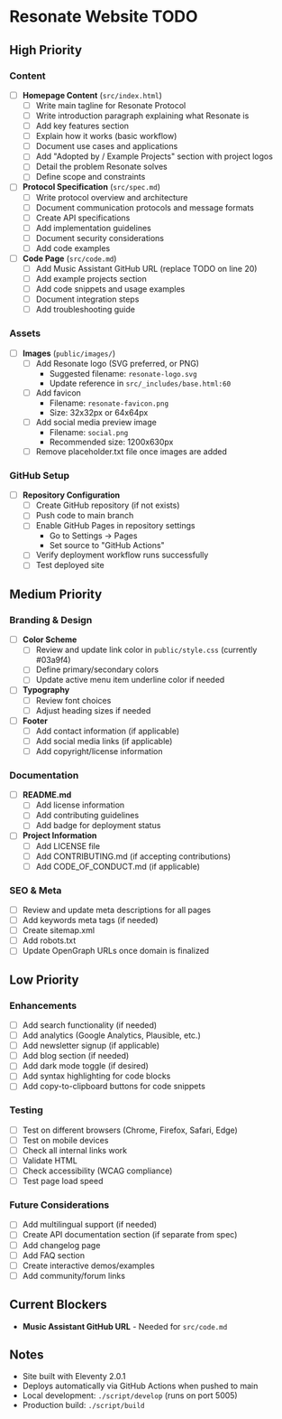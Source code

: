 # Resonate Website TODO

## High Priority

### Content

- [ ] **Homepage Content** (`src/index.html`)
  - [ ] Write main tagline for Resonate Protocol
  - [ ] Write introduction paragraph explaining what Resonate is
  - [ ] Add key features section
  - [ ] Explain how it works (basic workflow)
  - [ ] Document use cases and applications
  - [ ] Add "Adopted by / Example Projects" section with project logos
  - [ ] Detail the problem Resonate solves
  - [ ] Define scope and constraints

- [ ] **Protocol Specification** (`src/spec.md`)
  - [ ] Write protocol overview and architecture
  - [ ] Document communication protocols and message formats
  - [ ] Create API specifications
  - [ ] Add implementation guidelines
  - [ ] Document security considerations
  - [ ] Add code examples

- [ ] **Code Page** (`src/code.md`)
  - [ ] Add Music Assistant GitHub URL (replace TODO on line 20)
  - [ ] Add example projects section
  - [ ] Add code snippets and usage examples
  - [ ] Document integration steps
  - [ ] Add troubleshooting guide

### Assets

- [ ] **Images** (`public/images/`)
  - [ ] Add Resonate logo (SVG preferred, or PNG)
    - Suggested filename: `resonate-logo.svg`
    - Update reference in `src/_includes/base.html:60`
  - [ ] Add favicon
    - Filename: `resonate-favicon.png`
    - Size: 32x32px or 64x64px
  - [ ] Add social media preview image
    - Filename: `social.png`
    - Recommended size: 1200x630px
  - [ ] Remove placeholder.txt file once images are added

### GitHub Setup

- [ ] **Repository Configuration**
  - [ ] Create GitHub repository (if not exists)
  - [ ] Push code to main branch
  - [ ] Enable GitHub Pages in repository settings
    - Go to Settings → Pages
    - Set source to "GitHub Actions"
  - [ ] Verify deployment workflow runs successfully
  - [ ] Test deployed site

## Medium Priority

### Branding & Design

- [ ] **Color Scheme**
  - [ ] Review and update link color in `public/style.css` (currently #03a9f4)
  - [ ] Define primary/secondary colors
  - [ ] Update active menu item underline color if needed

- [ ] **Typography**
  - [ ] Review font choices
  - [ ] Adjust heading sizes if needed

- [ ] **Footer**
  - [ ] Add contact information (if applicable)
  - [ ] Add social media links (if applicable)
  - [ ] Add copyright/license information

### Documentation

- [ ] **README.md**
  - [ ] Add license information
  - [ ] Add contributing guidelines
  - [ ] Add badge for deployment status

- [ ] **Project Information**
  - [ ] Add LICENSE file
  - [ ] Add CONTRIBUTING.md (if accepting contributions)
  - [ ] Add CODE_OF_CONDUCT.md (if applicable)

### SEO & Meta

- [ ] Review and update meta descriptions for all pages
- [ ] Add keywords meta tags (if needed)
- [ ] Create sitemap.xml
- [ ] Add robots.txt
- [ ] Update OpenGraph URLs once domain is finalized

## Low Priority

### Enhancements

- [ ] Add search functionality (if needed)
- [ ] Add analytics (Google Analytics, Plausible, etc.)
- [ ] Add newsletter signup (if applicable)
- [ ] Add blog section (if needed)
- [ ] Add dark mode toggle (if desired)
- [ ] Add syntax highlighting for code blocks
- [ ] Add copy-to-clipboard buttons for code snippets

### Testing

- [ ] Test on different browsers (Chrome, Firefox, Safari, Edge)
- [ ] Test on mobile devices
- [ ] Check all internal links work
- [ ] Validate HTML
- [ ] Check accessibility (WCAG compliance)
- [ ] Test page load speed

### Future Considerations

- [ ] Add multilingual support (if needed)
- [ ] Create API documentation section (if separate from spec)
- [ ] Add changelog page
- [ ] Add FAQ section
- [ ] Create interactive demos/examples
- [ ] Add community/forum links

## Current Blockers

- **Music Assistant GitHub URL** - Needed for `src/code.md`

## Notes

- Site built with Eleventy 2.0.1
- Deploys automatically via GitHub Actions when pushed to main
- Local development: `./script/develop` (runs on port 5005)
- Production build: `./script/build`

